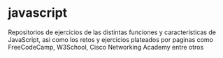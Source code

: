 # javascript
Repositorios de ejercicios de las distintas funciones y características de JavaScript, asi como los retos y ejercicios plateados por paginas como FreeCodeCamp, W3School, Cisco Networking Academy entre otros
